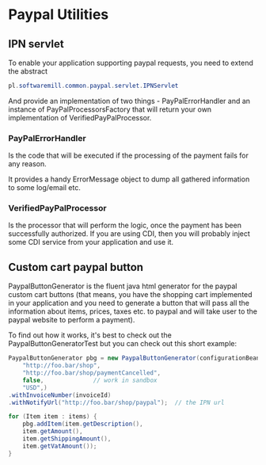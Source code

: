 # Paypal Utilities

## IPN servlet

To enable your application supporting paypal requests, you need to extend the abstract

```java
pl.softwaremill.common.paypal.servlet.IPNServlet
```

And provide an implementation of two things - PayPalErrorHandler and an instance of PayPalProcessorsFactory that will
return your own implementation of VerifiedPayPalProcessor.

### PayPalErrorHandler

Is the code that will be executed if the processing of the payment fails for any reason.

It provides a handy ErrorMessage object to dump all gathered information to some log/email etc.

### VerifiedPayPalProcessor

Is the processor that will perform the logic, once the payment has been successfully authorized. If you are using CDI,
 then you will probably inject some CDI service from your application and use it.

## Custom cart paypal button

PaypalButtonGenerator is the fluent java html generator for the paypal custom cart buttons
(that means, you have the shopping cart implemented in your application and you need to generate a button that will pass
all the information about items, prices, taxes etc. to paypal and will take user to the paypal website to perform a payment).

To find out how it works, it's best to check out the PaypalButtonGeneratorTest but you can check out this short example:

```java
PaypalButtonGenerator pbg = new PaypalButtonGenerator(configurationBean.getProperty(Conf.PAYPAL_EMAIL),
    "http://foo.bar/shop",
    "http://foo.bar/shop/paymentCancelled",
    false,              // work in sandbox
    "USD",)
.withInvoiceNumber(invoiceId)
.withNotifyUrl("http://foo.bar/shop/paypal");  // the IPN url

for (Item item : items) {
    pbg.addItem(item.getDescription(),
    item.getAmount(),
    item.getShippingAmount(),
    item.getVatAmount());
}
```
